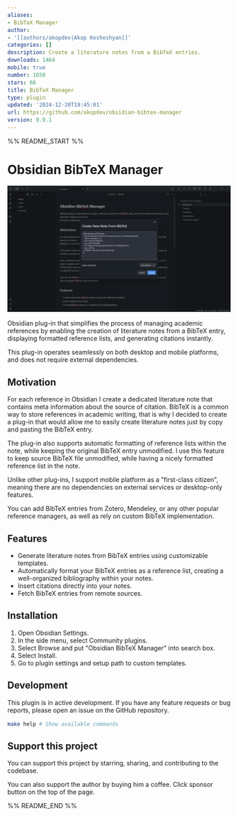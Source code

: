 ```yaml
---
aliases:
- BibTeX Manager
author:
- '[[authors/akopdev|Akop Kesheshyan]]'
categories: []
description: Create a literature notes from a BibTeX entries.
downloads: 1464
mobile: true
number: 1650
stars: 66
title: BibTeX Manager
type: plugin
updated: '2024-12-20T19:45:01'
url: https://github.com/akopdev/obsidian-bibtex-manager
version: 0.9.1
---
```


%% README_START %%

# Obsidian BibTeX Manager

![Create New Note in Obsidian BibteX Manager](https://raw.githubusercontent.com/akopdev/obsidian-bibtex-manager/HEAD/cover.png)

Obsidian plug-in that simplifies the process of managing academic references by enabling the creation of literature notes from a BibTeX entry, 
displaying formatted reference lists, and generating citations instantly. 

This plug-in operates seamlessly on both desktop and mobile platforms, and does not require external dependencies.

## Motivation

For each reference in Obsidian I create a dedicated literature note that contains meta information about the source of citation. BibTeX is a common way to store references in academic writing, that is why I decided to create a plug-in that would allow me to easily create literature notes just by copy and pasting the BibTeX entry. 

The plug-in also supports automatic formatting of reference lists within the note, while keeping the original BibTeX entry unmodified. I use this feature to keep source BibTeX file unmodified, while having a nicely formatted reference list in the note. 

Unlike other plug-ins, I support mobile platform as a "first-class citizen", meaning there are no dependencies on external services or desktop-only features.

You can add BibTeX entries from Zotero, Mendeley, or any other popular reference managers, as well as rely on custom BibTeX implementation.

## Features

- Generate literature notes from BibTeX entries using customizable templates.
- Automatically format your BibTeX entries as a reference list, creating a well-organized bibliography within your notes.
- Insert citations directly into your notes.
- Fetch BibTeX entries from remote sources.

## Installation

1. Open Obsidian Settings.
2. In the side menu, select Community plugins.
3. Select Browse and put "Obsidian BibTeX Manager" into search box.
4. Select Install.
5. Go to plugin settings and setup path to custom templates.

## Development

This plugin is in active development. If you have any feature requests or bug reports, please open an issue on the GitHub repository.

```bash
make help # Show available commands
```
## Support this project

You can support this project by starring, sharing, and contributing to the codebase.

You can also support the author by buying him a coffee. Click sponsor button on the top of the page.


%% README_END %%